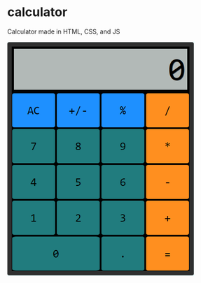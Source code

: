 # calculator
Calculator made in HTML, CSS, and JS

![Calculator mockup](https://github.com/jcmpdx/calculator/blob/main/calculator_mock.PNG "calculator")

